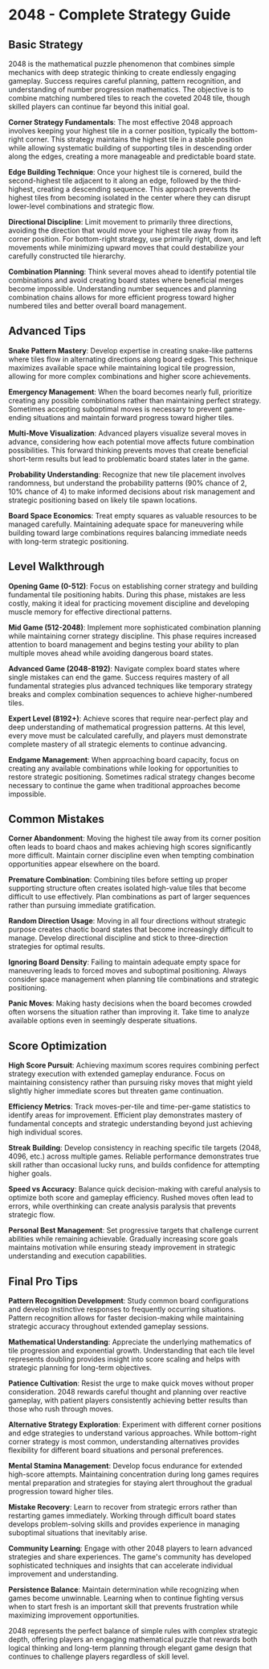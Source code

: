 # 2048 - Complete Strategy Guide

## Basic Strategy

2048 is the mathematical puzzle phenomenon that combines simple mechanics with deep strategic thinking to create endlessly engaging gameplay. Success requires careful planning, pattern recognition, and understanding of number progression mathematics. The objective is to combine matching numbered tiles to reach the coveted 2048 tile, though skilled players can continue far beyond this initial goal.

**Corner Strategy Fundamentals**: The most effective 2048 approach involves keeping your highest tile in a corner position, typically the bottom-right corner. This strategy maintains the highest tile in a stable position while allowing systematic building of supporting tiles in descending order along the edges, creating a more manageable and predictable board state.

**Edge Building Technique**: Once your highest tile is cornered, build the second-highest tile adjacent to it along an edge, followed by the third-highest, creating a descending sequence. This approach prevents the highest tiles from becoming isolated in the center where they can disrupt lower-level combinations and strategic flow.

**Directional Discipline**: Limit movement to primarily three directions, avoiding the direction that would move your highest tile away from its corner position. For bottom-right strategy, use primarily right, down, and left movements while minimizing upward moves that could destabilize your carefully constructed tile hierarchy.

**Combination Planning**: Think several moves ahead to identify potential tile combinations and avoid creating board states where beneficial merges become impossible. Understanding number sequences and planning combination chains allows for more efficient progress toward higher numbered tiles and better overall board management.

## Advanced Tips

**Snake Pattern Mastery**: Develop expertise in creating snake-like patterns where tiles flow in alternating directions along board edges. This technique maximizes available space while maintaining logical tile progression, allowing for more complex combinations and higher score achievements.

**Emergency Management**: When the board becomes nearly full, prioritize creating any possible combinations rather than maintaining perfect strategy. Sometimes accepting suboptimal moves is necessary to prevent game-ending situations and maintain forward progress toward higher tiles.

**Multi-Move Visualization**: Advanced players visualize several moves in advance, considering how each potential move affects future combination possibilities. This forward thinking prevents moves that create beneficial short-term results but lead to problematic board states later in the game.

**Probability Understanding**: Recognize that new tile placement involves randomness, but understand the probability patterns (90% chance of 2, 10% chance of 4) to make informed decisions about risk management and strategic positioning based on likely tile spawn locations.

**Board Space Economics**: Treat empty squares as valuable resources to be managed carefully. Maintaining adequate space for maneuvering while building toward large combinations requires balancing immediate needs with long-term strategic positioning.

## Level Walkthrough

**Opening Game (0-512)**: Focus on establishing corner strategy and building fundamental tile positioning habits. During this phase, mistakes are less costly, making it ideal for practicing movement discipline and developing muscle memory for effective directional patterns.

**Mid Game (512-2048)**: Implement more sophisticated combination planning while maintaining corner strategy discipline. This phase requires increased attention to board management and begins testing your ability to plan multiple moves ahead while avoiding dangerous board states.

**Advanced Game (2048-8192)**: Navigate complex board states where single mistakes can end the game. Success requires mastery of all fundamental strategies plus advanced techniques like temporary strategy breaks and complex combination sequences to achieve higher-numbered tiles.

**Expert Level (8192+)**: Achieve scores that require near-perfect play and deep understanding of mathematical progression patterns. At this level, every move must be calculated carefully, and players must demonstrate complete mastery of all strategic elements to continue advancing.

**Endgame Management**: When approaching board capacity, focus on creating any available combinations while looking for opportunities to restore strategic positioning. Sometimes radical strategy changes become necessary to continue the game when traditional approaches become impossible.

## Common Mistakes

**Corner Abandonment**: Moving the highest tile away from its corner position often leads to board chaos and makes achieving high scores significantly more difficult. Maintain corner discipline even when tempting combination opportunities appear elsewhere on the board.

**Premature Combination**: Combining tiles before setting up proper supporting structure often creates isolated high-value tiles that become difficult to use effectively. Plan combinations as part of larger sequences rather than pursuing immediate gratification.

**Random Direction Usage**: Moving in all four directions without strategic purpose creates chaotic board states that become increasingly difficult to manage. Develop directional discipline and stick to three-direction strategies for optimal results.

**Ignoring Board Density**: Failing to maintain adequate empty space for maneuvering leads to forced moves and suboptimal positioning. Always consider space management when planning tile combinations and strategic positioning.

**Panic Moves**: Making hasty decisions when the board becomes crowded often worsens the situation rather than improving it. Take time to analyze available options even in seemingly desperate situations.

## Score Optimization

**High Score Pursuit**: Achieving maximum scores requires combining perfect strategy execution with extended gameplay endurance. Focus on maintaining consistency rather than pursuing risky moves that might yield slightly higher immediate scores but threaten game continuation.

**Efficiency Metrics**: Track moves-per-tile and time-per-game statistics to identify areas for improvement. Efficient play demonstrates mastery of fundamental concepts and strategic understanding beyond just achieving high individual scores.

**Streak Building**: Develop consistency in reaching specific tile targets (2048, 4096, etc.) across multiple games. Reliable performance demonstrates true skill rather than occasional lucky runs, and builds confidence for attempting higher goals.

**Speed vs Accuracy**: Balance quick decision-making with careful analysis to optimize both score and gameplay efficiency. Rushed moves often lead to errors, while overthinking can create analysis paralysis that prevents strategic flow.

**Personal Best Management**: Set progressive targets that challenge current abilities while remaining achievable. Gradually increasing score goals maintains motivation while ensuring steady improvement in strategic understanding and execution capabilities.

## Final Pro Tips

**Pattern Recognition Development**: Study common board configurations and develop instinctive responses to frequently occurring situations. Pattern recognition allows for faster decision-making while maintaining strategic accuracy throughout extended gameplay sessions.

**Mathematical Understanding**: Appreciate the underlying mathematics of tile progression and exponential growth. Understanding that each tile level represents doubling provides insight into score scaling and helps with strategic planning for long-term objectives.

**Patience Cultivation**: Resist the urge to make quick moves without proper consideration. 2048 rewards careful thought and planning over reactive gameplay, with patient players consistently achieving better results than those who rush through moves.

**Alternative Strategy Exploration**: Experiment with different corner positions and edge strategies to understand various approaches. While bottom-right corner strategy is most common, understanding alternatives provides flexibility for different board situations and personal preferences.

**Mental Stamina Management**: Develop focus endurance for extended high-score attempts. Maintaining concentration during long games requires mental preparation and strategies for staying alert throughout the gradual progression toward higher tiles.

**Mistake Recovery**: Learn to recover from strategic errors rather than restarting games immediately. Working through difficult board states develops problem-solving skills and provides experience in managing suboptimal situations that inevitably arise.

**Community Learning**: Engage with other 2048 players to learn advanced strategies and share experiences. The game's community has developed sophisticated techniques and insights that can accelerate individual improvement and understanding.

**Persistence Balance**: Maintain determination while recognizing when games become unwinnable. Learning when to continue fighting versus when to start fresh is an important skill that prevents frustration while maximizing improvement opportunities.

2048 represents the perfect balance of simple rules with complex strategic depth, offering players an engaging mathematical puzzle that rewards both logical thinking and long-term planning through elegant game design that continues to challenge players regardless of skill level.